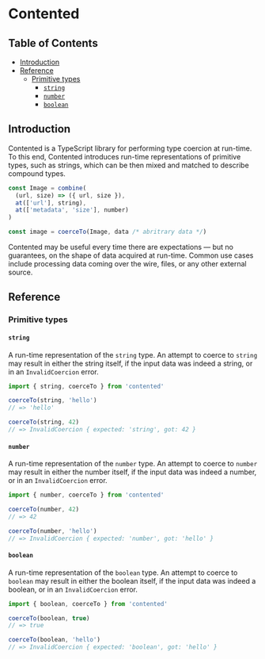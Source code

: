 # Contented

## Table of Contents

- [Introduction](#introduction)
- [Reference](#reference)
  - [Primitive types](#primitive-types)
    - [`string`](#string)
    - [`number`](#number)
    - [`boolean`](#boolean)

## Introduction

Contented is a TypeScript library for performing type coercion at run-time. To this end, Contented introduces run-time representations of primitive types, such as strings, which can be then mixed and matched to describe compound types.

```typescript
const Image = combine(
  (url, size) => ({ url, size }),
  at(['url'], string),
  at(['metadata', 'size'], number)
)

const image = coerceTo(Image, data /* abritrary data */)
```

Contented may be useful every time there are expectations — but no guarantees, on the shape of data acquired at run-time. Common use cases include processing data coming over the wire, files, or any other external source.

## Reference

### Primitive types

#### `string`

A run-time representation of the `string` type. An attempt to coerce to `string` may result in either the string itself, if the input data was indeed a string, or in an `InvalidCoercion` error.

```typescript
import { string, coerceTo } from 'contented'

coerceTo(string, 'hello')
// => 'hello'

coerceTo(string, 42)
// => InvalidCoercion { expected: 'string', got: 42 }
```

#### `number`

A run-time representation of the `number` type. An attempt to coerce to `number` may result in either the number itself, if the input data was indeed a number, or in an `InvalidCoercion` error.

```typescript
import { number, coerceTo } from 'contented'

coerceTo(number, 42)
// => 42

coerceTo(number, 'hello')
// => InvalidCoercion { expected: 'number', got: 'hello' }
```

#### `boolean`

A run-time representation of the `boolean` type. An attempt to coerce to `boolean` may result in either the boolean itself, if the input data was indeed a boolean, or in an `InvalidCoercion` error.

```typescript
import { boolean, coerceTo } from 'contented'

coerceTo(boolean, true)
// => true

coerceTo(boolean, 'hello')
// => InvalidCoercion { expected: 'boolean', got: 'hello' }
```
